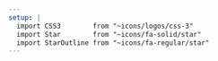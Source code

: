 ```yaml
---
setup: |
  import CSS3        from "~icons/logos/css-3"
  import Star        from "~icons/fa-solid/star"
  import StarOutline from "~icons/fa-regular/star"
---
```



<StarOutline/>
<CSS3       />
<Star       />
